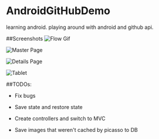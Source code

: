 # AndroidGitHubDemo
learning android. playing around with android and github api. 

##Screenshots
![Flow Gif](http://i.imgur.com/zWMABR3.gif)


![Master Page](http://i.imgur.com/vrTIB6z.png)

![Details Page](http://i.imgur.com/aRArPA3.png)

![Tablet](http://i.imgur.com/39o5YMy.png)

##TODOs:
* Fix bugs

* Save state and restore state

* Create controllers and switch to MVC

* Save images that weren't cached by picasso to DB

